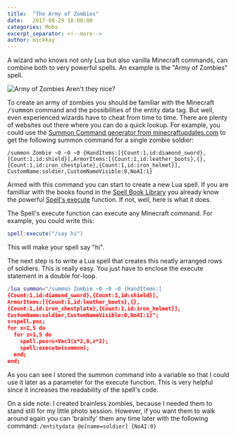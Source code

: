 ```yaml
---
title:  "The Army of Zombies"
date:   2017-08-29 18:00:00
categories: Mobs
excerpt_separator: <!--more-->
author: mickkay
---
```


A wizard who knows not only Lua but also vanilla Minecraft commands, can combine
both to very powerful spells. An example is the "Army of Zombies" spell.
<!--more-->

![Army of Zombies](/images/army-of-zombies.jpg)
Aren't they nice?

To create an army of zombies you should be familiar with the Minecraft
<tt>/summon</tt> command and the possibilities of the entity data tag.
But well, even experienced wizards have to cheat from time to time.
There are plenty of websites out there where you can do a quick lookup.
For example, you could use the [Summon Command generator from minecraftupdates.com](http://www.minecraftupdates.com/summon-command)
to get the following summon command for a single zombie soldier:
```
/summon Zombie ~0 ~0 ~0 {HandItems:[{Count:1,id:diamond_sword},
{Count:1,id:shield}],ArmorItems:[{Count:1,id:leather_boots},{},
{Count:1,id:iron_chestplate},{Count:1,id:iron_helmet}],
CustomName:soldier,CustomNameVisible:0,NoAI:1}
```

Armed with this command you can start to create a new Lua spell.
If you are familliar with the books found in the [Spell Book Library](../../spellbooklibrary)
you already know the powerful [Spell's execute](../../modules/Spell/#execute) function.
If not, well, here is what it does.

The Spell's execute function can execute any Minecraft command.
For example, you could write this:
```lua
spell:execute("/say hi")
```
This will make your spell say "hi".

The next step is to write a Lua spell that creates this neatly arranged
rows of soldiers.
This is really easy.
You just have to enclose the execute statement in a double for-loop.

```lua
/lua summon="/summon Zombie ~0 ~0 ~0 {HandItems:[
{Count:1,id:diamond_sword},{Count:1,id:shield}],
ArmorItems:[{Count:1,id:leather_boots},{},
{Count:1,id:iron_chestplate},{Count:1,id:iron_helmet}],
CustomName:soldier,CustomNameVisible:0,NoAI:1}";
s=spell.pos;
for x=1,5 do
  for z=1,5 do
    spell.pos=s+Vec3(x*2,0,z*2);
    spell:execute(summon);
  end;
end;
```
As you can see I stored the summon command into a variable so that I could use
it later as a parameter for the execute function.
This is very helpful since it increases the readability of the spell's code.

On a side note: I created brainless zombies, because I
needed them to stand still for my little photo session.
However, if you want them to walk around again you can 'brainify' them any time later with the following command:
```/entitydata @e[name=soldier] {NoAI:0}```
